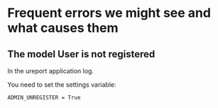 # Frequent errors we might see and what causes them


## The model User is not registered

In the ureport application log.

You need to set the settings variable:

    ADMIN_UNREGISTER = True
    
    
    
